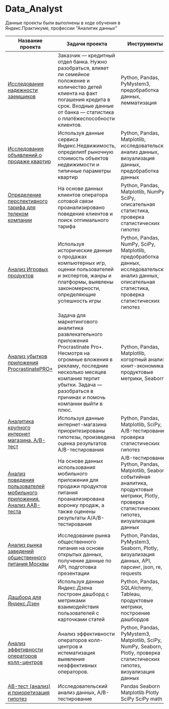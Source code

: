 # Data_Analyst
Данные проекты были выполнены в ходе обучения в Яндекс.Практикуме, профессии "Аналитик данных"

 Название проекта | Задачи проекта | Инструменты |
| -------------------- | --------------------- |---------------------------|
 [Исследование надежности заемщиков](https://github.com/Proxy451/Data_Analyst/blob/main/01%20Исследование%20надежности%20заемщиков.ipynb "Заголовок ссылки")  | Заказчик — кредитный отдел банка. Нужно разобраться, влияет ли семейное положение и количество детей клиента на факт погашения кредита в срок. Входные данные от банка — статистика о платёжеспособности клиентов.   | Python, Pandas, PyMystem3, предобработка данных, лемматизация |
 [Исследование объявлений о продаже квартир](https://github.com/Proxy451/Data_Analyst/blob/main/02%20Исследование%20объявлений%20о%20продаже%20квартир.ipynb "Заголовок ссылки")  | Используя данные сервиса Яндекс.Недвижимость, определилf рыночную стоимость объектов недвижимости и типичные параметры квартир  | Python, Pandas, Matplotlib, исследовательский анализ данных, визуализация данных, предобработка данных |
 [Определение перспективного тарифа для телеком компании](https://github.com/Proxy451/Data_Analyst/blob/main/03%20Определение%20перспективного%20тарифа%20для%20телеком%20компании%20.ipynb "Заголовок ссылки")  | На основе данных клиентов оператора сотовой связи проанализировано поведение клиентов и поиск оптимального тарифа  | Python, Pandas, Matplotlib, NumPy, SciPy, описательная статистика, проверка статистических гипотез |
 [Анализ Игровых продуктов](https://github.com/Proxy451/Data_Analyst/blob/main/04%20Исследование%20данных%20по%20рынку%20видеоигр.ipynb "Заголовок ссылки")  | Используя исторические данные о продажах компьютерных игр, оценки пользователей и экспертов, жанры и платформы, выявлены закономерности, определяющие успешность игры  | Python, Pandas, NumPy, SciPy, Matplotlib, предобработка данных, исследовательский анализ данных, описательная статистика, проверка статистических гипотез |
 [Анализ убытков приложения ProcrastinatePRO+](https://github.com/Proxy451/Data_Analyst/blob/main/05%20Анализ%20бизнес-показателей%20приложения%20Procrastinate%20Pro%2B.ipynb "Заголовок ссылки")  | Задача для маркетингового аналитика развлекательного приложения Procrastinate Pro+. Несмотря на огромные вложения в рекламу, последние несколько месяцев компания терпит убытки. Задача — разобраться в причинах и помочь компании выйти в плюс.  | Python, Pandas, Matplotlib, когортный анализ, юнит-экономика, продуктовые метрики, Seaborn |
 [Аналитика крупного интернет магазина. А/В-тест](https://github.com/Proxy451/Data_Analyst/blob/main/06%20Приоритизация%20гипотез%20и%20их%20анализ%20с%20помощью%20A_B%20теста.ipynb "Заголовок ссылки") | Используя данные интернет-магазина приоритезированы гипотезы, произведена оценка результатов A/B-тестирования  | Python, Pandas, Matplotlib, SciPy, A/B-тестирование, проверка статистических гипотез |
 [Анализ поведения пользователей мобильного приложения. Анализ ААВ-теста](https://github.com/Proxy451/Data_Analyst/blob/main/07%20Анализ%20поведения%20пользователей%20мобильного%20приложения%20на%20основе%20A-A-B-эксперимента.ipynb "Заголовок ссылки")  | На основе данных использования мобильного приложения для продажи продуктов питания проанализирована воронку продаж, а также оценены результаты A/A/B-тестирования  | A/B-тестирование, Python, Pandas, Matplotlib, Seaborn, событийная аналитика, продуктовые метрики, Plotly, проверка статистических гипотез, визуализация данных |
 [Анализ рынка заведений общественного питания Москвы](https://github.com/Proxy451/Data_Analyst/blob/main/08%20Анализ%20рынка%20заведений%20общественного%20питания%20Москвы.ipynb "Заголовок ссылки")  | Исследование рынка общественного питания на основе открытых данных, получение данные по API, подготовка презентации  | Python, Pandas, PyMystem3, Seaborn, Plotly, визуализация данных, API, парсинг, json, re, requests |
 [Дашборд для Яндекс.Дзен](https://github.com/Proxy451/Data_Analyst/blob/main/09%20Дашборд%20для%20Яндекс.Дзен.md "Заголовок ссылки")  | Используя данные Яндекс.Дзена построен дашборд с метриками взаимодействия пользователей с карточками статей  | Python, Pandas, SQLAlchemy, Tableau, продуктовые метрики, построение дашбордов |
 [Анализ эффетивности операторов колл-центров](https://github.com/Proxy451/Data_Analyst/blob/main/10.1%20Определение%20неэффективных%20операторов.ipynb "Заголовок ссылки")  | Анализ эффективности операторов колл-центров и истематизация выявления неэффективных операторов. | Python, Pandas, PyMystem3, Matplotlib, SciPy, NumPy, Seaborn, Plotly, проверка статистических гипотез, визуализация данных |
 [AB-тест (анализ) и приоретизация гипотез](https://github.com/Proxy451/Data_Analyst/blob/main/10.2%20A-B-тестирование.ipynb "Заголовок ссылки")  | Исследовательский анализ данных, A/B-тестирование  | Pandas Seaborn Matplotlib Plotly SciPy SciPy math |
